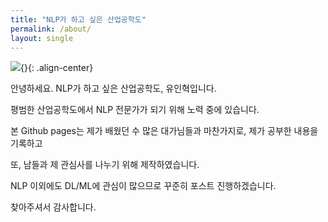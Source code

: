 ```yaml
---
title: "NLP가 하고 싶은 산업공학도"
permalink: /about/
layout: single
---
```


<img src={{site.url}}{{site.baseurl}}/assets/images/1530372896823.jpg heigth=600>{}{: .align-center}

안녕하세요. NLP가 하고 싶은 산업공학도, 유인혁입니다.

평범한 산업공학도에서 NLP 전문가가 되기 위해 노력 중에 있습니다.

본 Github pages는 제가 배웠던 수 많은 대가님들과 마찬가지로, 제가 공부한 내용을 기록하고 

또, 남들과 제 관심사를 나누기 위해 제작하였습니다.

NLP 이외에도 DL/ML에 관심이 많으므로 꾸준히 포스트 진행하겠습니다.

찾아주셔서 감사합니다.




